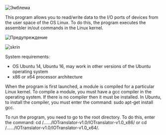 ![Эмблема](https://user-images.githubusercontent.com/46265118/54478466-84c3f200-4823-11e9-8001-c638b4012832.png)

This program allows you to read/write data to the I/O ports of devices from the user space of the OS Linux. To do this, the program executes the assembler in/out commands in the Linux kernel.

![Предупреждение](https://user-images.githubusercontent.com/46265118/54478652-b047dc00-4825-11e9-8334-5ad13caee21b.png)

![skrin](https://user-images.githubusercontent.com/46265118/63090994-ac9bbb00-bf65-11e9-8ea9-6cea2cbf4e61.png)

System requirements: 
- OS Ubuntu 14, Ubuntu 16, may work in other versions of the Ubuntu operating system
- x86 or x64 processor architecture

When the program is first launched, a module is compiled for a particular Linux kernel. To compile a module, you must have a gcc compiler in the operating system. If there is no compiler then it must be installed. In Ubuntu, to install the compiler, you must enter the command: sudo apt-get install gcc.

To run the program, you need to go to the root directory. To do this, enter the command: cd /....../IOTranslator-v1.0/IOTranslator-v1.0_x86/ or cd /....../IOTranslator-v1.0/IOTranslator-v1.0_x64/. 

